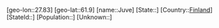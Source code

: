 ﻿---
location: [61.9,27.83]
type: City
tags:
- geo/City


SpocWebEntityId: 31230
isDeleted: false
confidential: public

---
[geo-lon::27.83]
[geo-lat::61.9]
[name::Juve]
[State::]
[Country::[Finland](geo/Continent/Europe/Finland.md)]
[StateId::]
[Population::]
[Unknown::]

